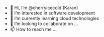 - 👋 Hi, I’m @cherryicecold (Karan)
- 👀 I’m interested in software development
- 🌱 I’m currently learning cloud technologies
- 💞️ I’m looking to collaborate on ...
- 📫 How to reach me ...

<!---
cherryicecold/cherryicecold is a ✨ special ✨ repository because its `README.md` (this file) appears on your GitHub profile.
You can click the Preview link to take a look at your changes.
--->
